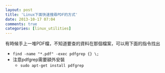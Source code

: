 ```yaml
---
layout: post
title: 'Linux下面快速搜尋PDF的方式'
date: 2013-10-17 07:04
comments: true
categories: [linux_utilities]
---
```

有時候手上一堆PDF檔，不知道要查的資料在那個檔案，可以用下面的指令找出

- `find -name "*.pdf" -exec pdfgrep {} \;`
- 注意pdfgrep需要額外安裝
    - `sudo apt-get install pdfgrep`
